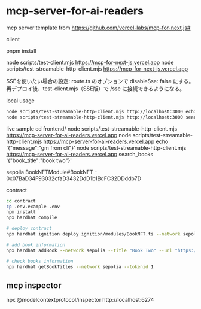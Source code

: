 # mcp-server-for-ai-readers

mcp server template from https://github.com/vercel-labs/mcp-for-next.js#





client

pnpm install

node scripts/test-client.mjs https://mcp-for-next-js.vercel.app
node scripts/test-streamable-http-client.mjs https://mcp-for-next-js.vercel.app


SSEを使いたい場合の設定:
route.ts のオプションで disableSse: false にする。
再デプロイ後、test-client.mjs（SSE版）で /sse に接続できるようになる。


local usage
```bash
node scripts/test-streamable-http-client.mjs http://localhost:3000 echo '{"message":"gm from cli"}'
node scripts/test-streamable-http-client.mjs http://localhost:3000 search_books '{"book_title":"book from cli"}'
```

live sample
cd frontend/
node scripts/test-streamable-http-client.mjs https://mcp-server-for-ai-readers.vercel.app
node scripts/test-streamable-http-client.mjs https://mcp-server-for-ai-readers.vercel.app echo '{"message":"gm from cli"}'
node scripts/test-streamable-http-client.mjs https://mcp-server-for-ai-readers.vercel.app search_books '{"book_title":"book two"}'

sepolia
BookNFTModule#BookNFT - 0x07BaD34F93032cfaD3432DdD1b1BdFC32DDddb7D

contract
```bash
cd contract
cp .env.example .env
npm install
npx hardhat compile

# deploy contract
npx hardhat ignition deploy ignition/modules/BookNFT.ts --network sepolia

# add book information
npx hardhat addBook --network sepolia --title "Book Two" --url "https://example.com/book_two"

# check books information
npx hardhat getBookTitles --network sepolia --tokenid 1
```


## mcp inspector
npx @modelcontextprotocol/inspector
http://localhost:6274

